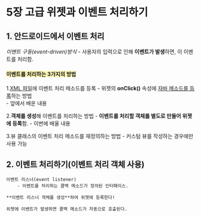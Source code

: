 # 5장 고급 위젯과 이벤트 처리하기

## <span style="background-color:#F5F5F5">1. 안드로이드에서 이벤트 처리</span>
*이벤트 구동(event-driven)방식*
    - 사용자의 입력으로 인해 **이벤트가 발생**하면, 이 이벤트를 처리함.

#### <span style="background-color:#fff5b1">이벤트를 처리하는 3가지의 방법</span>
1.<u>XML 파일</u>에 이벤트 처리 메소드를 등록
    - 위젯의 **onClick()** 속성에 <u>자바 메소드를 등록</u>하는 방법  
    - 앞에서 배운 내용
  
2.**객체를 생성**해 이벤트를 처리하는 방법
    - **이벤트를 처리할 객체를 별도로 만들어 위젯에 등록**함.
    - 이번에 배울 내용
  
3.뷰 클래스의 이벤트 처리 메소드를 재정의하는 방법
    - 커스텀 뷰를 작성하는 경우에만 사용 가능
  
## <span style="background-color:#F5F5F5">2. 이벤트 처리하기(이벤트 처리 객체 사용)</span>
    이벤트 리스너(event listener)
        - 이벤트를 처리하는 콜백 메소드가 정의된 인터페이스.
    
    **이벤트 리스너 객체를 생성**하여 위젯에 등록한다!

    위젯에 이벤트가 발생하면 콜백 메소드가 자동으로 호출된다.
  
